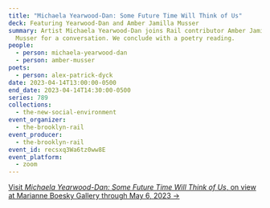 ```yaml
---
title: "Michaela Yearwood-Dan: Some Future Time Will Think of Us"
deck: Featuring Yearwood-Dan and Amber Jamilla Musser
summary: Artist Michaela Yearwood-Dan joins Rail contributor Amber Jamilla
  Musser for a conversation. We conclude with a poetry reading.
people:
  - person: michaela-yearwood-dan
  - person: amber-musser
poets:
  - person: alex-patrick-dyck
date: 2023-04-14T13:00:00-0500
end_date: 2023-04-14T14:30:00-0500
series: 789
collections:
  - the-new-social-environment
event_organizer:
  - the-brooklyn-rail
event_producer:
  - the-brooklyn-rail
event_id: recsxq3Wa6tz0ww8E
event_platform:
  - zoom
---
```

[V﻿isit *Michaela Yearwood-Dan: Some Future Time Will Think of Us*, on view at Marianne Boesky Gallery through May 6, 2023 →](https://marianneboeskygallery.com/exhibitions/295-michaela-yearwood-dan-solo-exhibition/press_release_text/)